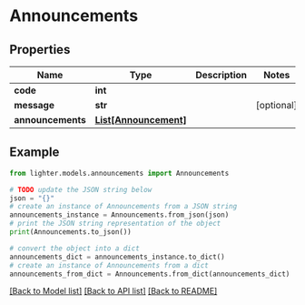 # Announcements


## Properties

Name | Type | Description | Notes
------------ | ------------- | ------------- | -------------
**code** | **int** |  | 
**message** | **str** |  | [optional] 
**announcements** | [**List[Announcement]**](Announcement.md) |  | 

## Example

```python
from lighter.models.announcements import Announcements

# TODO update the JSON string below
json = "{}"
# create an instance of Announcements from a JSON string
announcements_instance = Announcements.from_json(json)
# print the JSON string representation of the object
print(Announcements.to_json())

# convert the object into a dict
announcements_dict = announcements_instance.to_dict()
# create an instance of Announcements from a dict
announcements_from_dict = Announcements.from_dict(announcements_dict)
```
[[Back to Model list]](../README.md#documentation-for-models) [[Back to API list]](../README.md#documentation-for-api-endpoints) [[Back to README]](../README.md)


